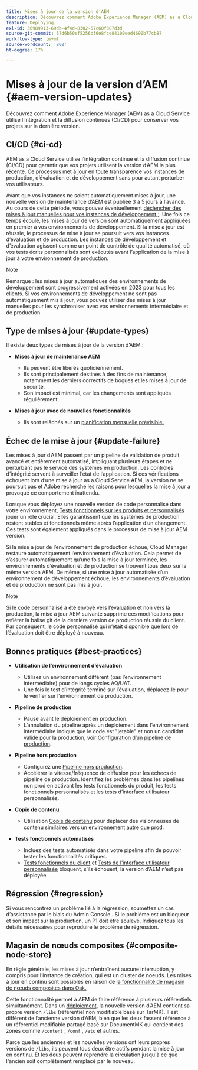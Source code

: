 ```yaml
---
title: Mises à jour de la version d’AEM
description: Découvrez comment Adobe Experience Manager (AEM) as a Cloud Service utilise l’intégration et la diffusion continues (CI/CD) pour conserver vos projets sur la dernière version.
feature: Deploying
exl-id: 36989913-69db-4f4d-8302-57c60f387d3d
source-git-commit: 57d6b50ef5256bf6e8fce84100eed4690b77cb87
workflow-type: tm+mt
source-wordcount: '802'
ht-degree: 17%

---
```



# Mises à jour de la version d’AEM {#aem-version-updates}

Découvrez comment Adobe Experience Manager (AEM) as a Cloud Service utilise l’intégration et la diffusion continues (CI/CD) pour conserver vos projets sur la dernière version.

## CI/CD {#ci-cd}

AEM as a Cloud Service utilise l’intégration continue et la diffusion continue (CI/CD) pour garantir que vos projets utilisent la version d’AEM la plus récente. Ce processus met à jour en toute transparence vos instances de production, d’évaluation et de développement sans pour autant perturber vos utilisateurs.

Avant que vos instances ne soient automatiquement mises à jour, une nouvelle version de maintenance d’AEM est publiée 3 à 5 jours à l’avance. Au cours de cette période, vous pouvez éventuellement [déclencher des mises à jour manuelles pour vos instances de développement ;](/help/implementing/cloud-manager/manage-environments.md#updating-dev-environment). Une fois ce temps écoulé, les mises à jour de version sont automatiquement appliquées en premier à vos environnements de développement. Si la mise à jour est réussie, le processus de mise à jour se poursuit vers vos instances d’évaluation et de production. Les instances de développement et d’évaluation agissent comme un point de contrôle de qualité automatisé, où vos tests écrits personnalisés sont exécutés avant l’application de la mise à jour à votre environnement de production.

>[!NOTE]
>
> Remarque : les mises à jour automatiques des environnements de développement sont progressivement activées en 2023 pour tous les clients. Si vos environnements de développement ne sont pas automatiquement mis à jour, vous pouvez utiliser des mises à jour manuelles pour les synchroniser avec vos environnements intermédiaire et de production.


## Type de mises à jour {#update-types}

Il existe deux types de mises à jour de la version d’AEM :

* **Mises à jour de maintenance AEM**

   * Ils peuvent être libérés quotidiennement.
   * Ils sont principalement destinés à des fins de maintenance, notamment les derniers correctifs de bogues et les mises à jour de sécurité.
   * Son impact est minimal, car les changements sont appliqués régulièrement.

* **Mises à jour avec de nouvelles fonctionnalités**

   * Ils sont relâchés sur un [planification mensuelle prévisible.](https://experienceleague.adobe.com/docs/experience-manager-release-information/aem-release-updates/update-releases-roadmap.html?lang=fr)

## Échec de la mise à jour {#update-failure}

Les mises à jour d’AEM passent par un pipeline de validation de produit avancé et entièrement automatisé, impliquant plusieurs étapes et ne perturbant pas le service des systèmes en production. Les contrôles d’intégrité servent à surveiller l’état de l’application. Si ces vérifications échouent lors d’une mise à jour as a Cloud Service AEM, la version ne se poursuit pas et Adobe recherche les raisons pour lesquelles la mise à jour a provoqué ce comportement inattendu.

Lorsque vous déployez une nouvelle version de code personnalisé dans votre environnement, [Tests fonctionnels sur les produits et personnalisés](/help/implementing/cloud-manager/overview-test-results.md#functional-testing) jouer un rôle crucial. Elles garantissent que les systèmes de production restent stables et fonctionnels même après l’application d’un changement. Ces tests sont également appliqués dans le processus de mise à jour AEM version.

Si la mise à jour de l’environnement de production échoue, Cloud Manager restaure automatiquement l’environnement d’évaluation. Cela permet de s’assurer automatiquement qu’une fois la mise à jour terminée, les environnements d’évaluation et de production se trouvent tous deux sur la même version AEM.
De même, si une mise à jour automatisée d’un environnement de développement échoue, les environnements d’évaluation et de production ne sont pas mis à jour.

>[!NOTE]
>
>Si le code personnalisé a été envoyé vers l’évaluation et non vers la production, la mise à jour AEM suivante supprime ces modifications pour refléter la balise git de la dernière version de production réussie du client. Par conséquent, le code personnalisé qui n’était disponible que lors de l’évaluation doit être déployé à nouveau.

## Bonnes pratiques {#best-practices}

* **Utilisation de l’environnement d’évaluation**
   * Utilisez un environnement différent (pas l’environnement intermédiaire) pour de longs cycles AQ/UAT.
   * Une fois le test d’intégrité terminé sur l’évaluation, déplacez-le pour le vérifier sur l’environnement de production.

* **Pipeline de production**
   * Pause avant le déploiement en production.
   * L’annulation du pipeline après un déploiement dans l’environnement intermédiaire indique que le code est &quot;jetable&quot; et non un candidat valide pour la production, voir [Configuration d’un pipeline de production](/help/implementing/cloud-manager/configuring-pipelines/configuring-production-pipelines.md).

* **Pipeline hors production**
   * Configurez une [Pipeline hors production](/help/implementing/cloud-manager/configuring-pipelines/configuring-non-production-pipelines.md#full-stack-code).
   * Accélérer la vitesse/fréquence de diffusion pour les échecs de pipeline de production. Identifiez les problèmes dans les pipelines non prod en activant les tests fonctionnels du produit, les tests fonctionnels personnalisés et les tests d’interface utilisateur personnalisés.

* **Copie de contenu**
   * Utilisation [Copie de contenu](/help/implementing/developing/tools/content-copy.md) pour déplacer des visionneuses de contenu similaires vers un environnement autre que prod.

* **Tests fonctionnels automatisés**
   * Incluez des tests automatisés dans votre pipeline afin de pouvoir tester les fonctionnalités critiques.
   * [Tests fonctionnels du client](/help/implementing/cloud-manager/functional-testing.md#custom-functional-testing) et [Tests de l’interface utilisateur personnalisée](/help/implementing/cloud-manager/functional-testing.md#custom-ui-testing) bloquent, s’ils échouent, la version d’AEM n’est pas déployée.

## Régression {#regression}

Si vous rencontrez un problème lié à la régression, soumettez un cas d’assistance par le biais du Admin Console . Si le problème est un bloqueur et son impact sur la production, un P1 doit être soulevé. Indiquez tous les détails nécessaires pour reproduire le problème de régression.

## Magasin de nœuds composites {#composite-node-store}

En règle générale, les mises à jour n’entraînent aucune interruption, y compris pour l’instance de création, qui est un cluster de noeuds. Les mises à jour en continu sont possibles en raison de [la fonctionnalité de magasin de nœuds composites dans Oak.](https://jackrabbit.apache.org/oak/docs/nodestore/compositens.html)

Cette fonctionnalité permet à AEM de faire référence à plusieurs référentiels simultanément. Dans un [déploiement](/help/implementing/deploying/overview.md#how-rolling-deployments-work), la nouvelle version d’AEM contient sa propre version `/libs` (référentiel non modifiable basé sur TarMK). Il est différent de l’ancienne version d’AEM, bien que les deux fassent référence à un référentiel modifiable partagé basé sur DocumentMK qui contient des zones comme `/content` , `/conf` , `/etc` et autres.

Parce que les anciennes et les nouvelles versions ont leurs propres versions de `/libs`, ils peuvent tous deux être actifs pendant la mise à jour en continu. Et les deux peuvent reprendre la circulation jusqu&#39;à ce que l&#39;ancien soit complètement remplacé par le nouveau.
